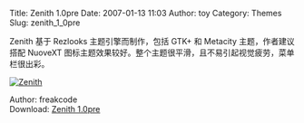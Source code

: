 Title: Zenith 1.0pre
Date: 2007-01-13 11:03
Author: toy
Category: Themes
Slug: zenith_1_0pre

Zenith 基于 Rezlooks 主题引擎而制作，包括 GTK+ 和 Metacity
主题，作者建议搭配 NuoveXT
图标主题效果较好。整个主题很平滑，且不易引起视觉疲劳，菜单栏很出彩。

[![Zenith](http://i.linuxtoy.org/i/2007/01/Zenith_1_0pre_by_freakcode_s.jpg)](http://i.linuxtoy.org/i/2007/01/Zenith_1_0pre_by_freakcode.jpg)

Author: freakcode  
Download: [Zenith
1.0pre](http://www.deviantart.com/deviation/46527492/)
